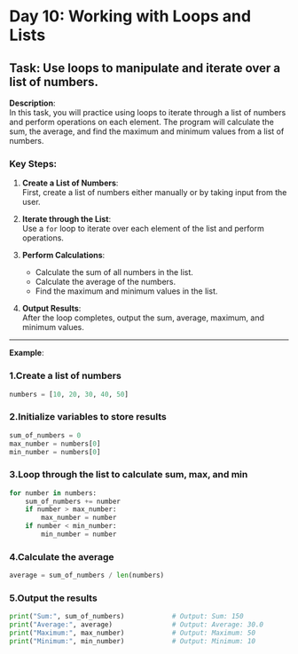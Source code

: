 # Day 10: Working with Loops and Lists

## **Task**: Use loops to manipulate and iterate over a list of numbers.

**Description**:  
In this task, you will practice using loops to iterate through a list of numbers and perform operations on each element. The program will calculate the sum, the average, and find the maximum and minimum values from a list of numbers.

### **Key Steps**:
1. **Create a List of Numbers**:  
   First, create a list of numbers either manually or by taking input from the user.

2. **Iterate through the List**:  
   Use a `for` loop to iterate over each element of the list and perform operations.

3. **Perform Calculations**:
   - Calculate the sum of all numbers in the list.
   - Calculate the average of the numbers.
   - Find the maximum and minimum values in the list.

4. **Output Results**:  
   After the loop completes, output the sum, average, maximum, and minimum values.

---

**Example**:

### 1.Create a list of numbers
```python
numbers = [10, 20, 30, 40, 50]
```

### 2.Initialize variables to store results
```python
sum_of_numbers = 0
max_number = numbers[0]
min_number = numbers[0]
```

### 3.Loop through the list to calculate sum, max, and min
```python
for number in numbers:
    sum_of_numbers += number
    if number > max_number:
        max_number = number
    if number < min_number:
        min_number = number
```

###  4.Calculate the average
```python
average = sum_of_numbers / len(numbers)
```

### 5.Output the results
```python
print("Sum:", sum_of_numbers)            # Output: Sum: 150
print("Average:", average)               # Output: Average: 30.0
print("Maximum:", max_number)            # Output: Maximum: 50
print("Minimum:", min_number)            # Output: Minimum: 10
```
